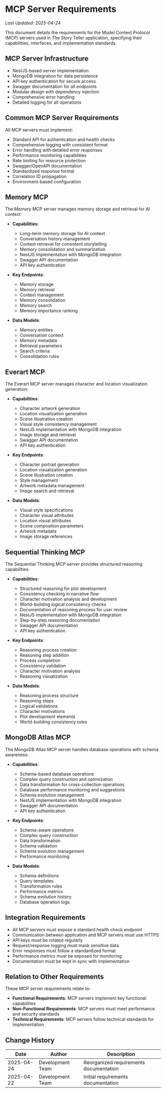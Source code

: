 # MCP Server Requirements

*Last Updated: 2025-04-24*

This document details the requirements for the Model Context Protocol (MCP) servers used in The Story Teller application, specifying their capabilities, interfaces, and implementation standards.

## MCP Server Infrastructure

- NestJS-based server implementation
- MongoDB integration for data persistence
- API key authentication for secure access
- Swagger documentation for all endpoints
- Modular design with dependency injection
- Comprehensive error handling
- Detailed logging for all operations

## Common MCP Server Requirements

All MCP servers must implement:
- Standard API for authentication and health checks
- Comprehensive logging with consistent format
- Error handling with detailed error responses
- Performance monitoring capabilities
- Rate limiting for resource protection
- Swagger/OpenAPI documentation
- Standardized response format
- Correlation ID propagation
- Environment-based configuration

## Memory MCP

The Memory MCP server manages memory storage and retrieval for AI context:

- **Capabilities**:
  - Long-term memory storage for AI context
  - Conversation history management
  - Context retrieval for consistent storytelling
  - Memory consolidation and summarization
  - NestJS implementation with MongoDB integration
  - Swagger API documentation
  - API key authentication

- **Key Endpoints**:
  - Memory storage
  - Memory retrieval
  - Context management
  - Memory consolidation
  - Memory search
  - Memory importance ranking

- **Data Models**:
  - Memory entities
  - Conversation context
  - Memory metadata
  - Retrieval parameters
  - Search criteria
  - Consolidation rules

## Everart MCP

The Everart MCP server manages character and location visualization generation:

- **Capabilities**:
  - Character artwork generation
  - Location visualization generation
  - Scene illustration creation
  - Visual style consistency management
  - NestJS implementation with MongoDB integration
  - Image storage and retrieval
  - Swagger API documentation
  - API key authentication

- **Key Endpoints**:
  - Character portrait generation
  - Location visualization generation
  - Scene illustration creation
  - Style management
  - Artwork metadata management
  - Image search and retrieval

- **Data Models**:
  - Visual style specifications
  - Character visual attributes
  - Location visual attributes
  - Scene composition parameters
  - Artwork metadata
  - Image storage references

## Sequential Thinking MCP

The Sequential Thinking MCP server provides structured reasoning capabilities:

- **Capabilities**:
  - Structured reasoning for plot development
  - Consistency checking in narrative flow
  - Character motivation analysis and development
  - World-building logical consistency checks
  - Documentation of reasoning process for user review
  - NestJS implementation with MongoDB integration
  - Step-by-step reasoning documentation
  - Swagger API documentation
  - API key authentication

- **Key Endpoints**:
  - Reasoning process creation
  - Reasoning step addition
  - Process completion
  - Consistency validation
  - Character motivation analysis
  - Reasoning visualization

- **Data Models**:
  - Reasoning process structure
  - Reasoning steps
  - Logical validations
  - Character motivations
  - Plot development elements
  - World-building consistency rules

## MongoDB Atlas MCP

The MongoDB Atlas MCP server handles database operations with schema awareness:

- **Capabilities**:
  - Schema-based database operations
  - Complex query construction and optimization
  - Data transformation for cross-collection operations
  - Database performance monitoring and suggestions
  - Schema evolution management
  - NestJS implementation with MongoDB integration
  - Swagger API documentation
  - API key authentication

- **Key Endpoints**:
  - Schema-aware operations
  - Complex query construction
  - Data transformation
  - Schema validation
  - Schema evolution management
  - Performance monitoring

- **Data Models**:
  - Schema definitions
  - Query templates
  - Transformation rules
  - Performance metrics
  - Schema evolution history
  - Database operation logs

## Integration Requirements

- All MCP servers must expose a standard health check endpoint
- Communication between application and MCP servers must use HTTPS
- API keys must be rotated regularly
- Request/response logging must mask sensitive data
- Error responses must follow a standardized format
- Performance metrics must be exposed for monitoring
- Documentation must be kept in sync with implementation

## Relation to Other Requirements

These MCP server requirements relate to:

- **Functional Requirements**: MCP servers implement key functional capabilities
- **Non-Functional Requirements**: MCP servers must meet performance and security standards
- **Technical Requirements**: MCP servers follow technical standards for implementation

## Change History

| Date | Author | Description |
|------|--------|-------------|
| 2025-04-24 | Development Team | Reorganized requirements documentation |
| 2025-04-22 | Development Team | Initial requirements documentation | 